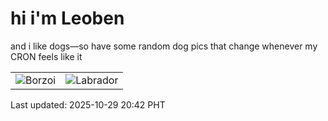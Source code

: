 # hi i'm Leoben

and i like dogs—so have some random dog pics that change whenever my CRON feels like it

|  |  |
|--------|----------|
| ![Borzoi](https://random-dog-vercel.vercel.app/api/random-borzoi?v=1761741745) | ![Labrador](https://random-dog-vercel.vercel.app/api/random-labrador?v=1761741745) |

Last updated: 2025-10-29 20:42 PHT
